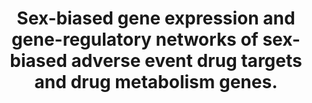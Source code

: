 ---
authors: Fisher JL, Clark AD, Jones EF, Lasseigne BN
carousel: false
doi: 10.1186/s40360-023-00727-1
featured: false
issue: '1'
journal: BMC pharmacology & toxicology
keywords: '["Network biology", "Drug", "Male", "Sex", "Adverse events", "Drug targets",
  "Gene expression", "Gene Expression", "Gene-regulatory", "Gene Expression Regulation",
  "Liver", "Sex-biased", "Female", "Humans", "Pharmacovigilance"]'
landmark: false
layout: ../../layouts/Publication.astro
page: '5'
pmcid: PMC10763002
pmid: 38167211
r03: R03OD030604
title: Sex-biased gene expression and gene-regulatory networks of sex-biased adverse
  event drug targets and drug metabolism genes.
volume: '25'
year: 2024

---